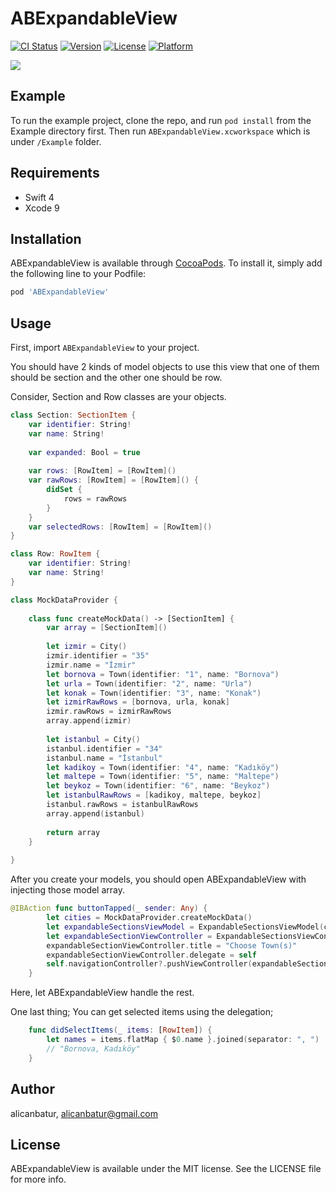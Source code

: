 # ABExpandableView

[![CI Status](http://img.shields.io/travis/alicanbatur/ABExpandableView.svg?style=flat)](https://travis-ci.org/alicanbatur/ABExpandableView)
[![Version](https://img.shields.io/cocoapods/v/ABExpandableView.svg?style=flat)](http://cocoapods.org/pods/ABExpandableView)
[![License](https://img.shields.io/cocoapods/l/ABExpandableView.svg?style=flat)](http://cocoapods.org/pods/ABExpandableView)
[![Platform](https://img.shields.io/cocoapods/p/ABExpandableView.svg?style=flat)](http://cocoapods.org/pods/ABExpandableView)


<a href="https://gfycat.com/RipeUnhappyDamselfly"><img src="https://thumbs.gfycat.com/RipeUnhappyDamselfly-size_restricted.gif"/></a>


## Example

To run the example project, clone the repo, and run `pod install` from the Example directory first. Then run `ABExpandableView.xcworkspace` which is under `/Example` folder.

## Requirements
  - Swift 4
  - Xcode 9
   
## Installation

ABExpandableView is available through [CocoaPods](http://cocoapods.org). To install
it, simply add the following line to your Podfile:

```ruby
pod 'ABExpandableView'
```
## Usage

First, import `ABExpandableView` to your project.

You should have 2 kinds of model objects to use this view that one of them should be section and the other one should be row.

Consider, Section and Row classes are your objects.

```swift
class Section: SectionItem {
    var identifier: String!
    var name: String!
    
    var expanded: Bool = true
    
    var rows: [RowItem] = [RowItem]()
    var rawRows: [RowItem] = [RowItem]() {
        didSet {
            rows = rawRows
        }
    }
    var selectedRows: [RowItem] = [RowItem]()
}

class Row: RowItem {
    var identifier: String!
    var name: String!
}

class MockDataProvider {
    
    class func createMockData() -> [SectionItem] {
        var array = [SectionItem]()
        
        let izmir = City()
        izmir.identifier = "35"
        izmir.name = "İzmir"
        let bornova = Town(identifier: "1", name: "Bornova")
        let urla = Town(identifier: "2", name: "Urla")
        let konak = Town(identifier: "3", name: "Konak")
        let izmirRawRows = [bornova, urla, konak]
        izmir.rawRows = izmirRawRows
        array.append(izmir)
        
        let istanbul = City()
        istanbul.identifier = "34"
        istanbul.name = "İstanbul"
        let kadikoy = Town(identifier: "4", name: "Kadıköy")
        let maltepe = Town(identifier: "5", name: "Maltepe")
        let beykoz = Town(identifier: "6", name: "Beykoz")
        let istanbulRawRows = [kadikoy, maltepe, beykoz]
        istanbul.rawRows = istanbulRawRows
        array.append(istanbul)
        
        return array
    }
    
}
```

After you create your models, you should open ABExpandableView with injecting those model array.

```swift
@IBAction func buttonTapped(_ sender: Any) {
        let cities = MockDataProvider.createMockData()
        let expandableSectionsViewModel = ExpandableSectionsViewModel(cities)
        let expandableSectionViewController = ExpandableSectionsViewController.newInstance(expandableSectionsViewModel)
        expandableSectionViewController.title = "Choose Town(s)"
        expandableSectionViewController.delegate = self
        self.navigationController?.pushViewController(expandableSectionViewController, animated: true)
    }
```

Here, let ABExpandableView handle the rest.

One last thing;
You can get selected items using the delegation;

```swift 
    func didSelectItems(_ items: [RowItem]) {
        let names = items.flatMap { $0.name }.joined(separator: ", ")
        // "Bornova, Kadıköy"
    }
```

## Author

alicanbatur, alicanbatur@gmail.com

## License

ABExpandableView is available under the MIT license. See the LICENSE file for more info.
